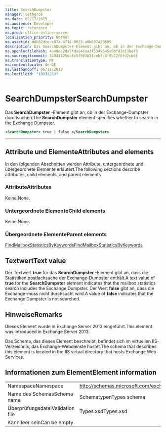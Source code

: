 ```yaml
---
title: SearchDumpster
manager: sethgros
ms.date: 09/17/2015
ms.audience: Developer
ms.topic: reference
ms.prod: office-online-server
localization_priority: Normal
ms.assetid: ddb62dce-c87a-4714-8023-a6b697a29699
description: Das SearchDumpster-Element gibt an, ob in der Exchange-Dumpster durchsuchen.
ms.openlocfilehash: 4a40ee2da7fdaa4eaa3f5349545a0bfd3e13ba73
ms.sourcegitcommit: 34041125dc8c5f993b21cebfc4f8b72f0fd2cb6f
ms.translationtype: MT
ms.contentlocale: de-DE
ms.lasthandoff: 06/11/2018
ms.locfileid: "19831283"
---
```

# <a name="searchdumpster"></a><span data-ttu-id="7e535-103">SearchDumpster</span><span class="sxs-lookup"><span data-stu-id="7e535-103">SearchDumpster</span></span>

<span data-ttu-id="7e535-104">Das **SearchDumpster** -Element gibt an, ob in der Exchange-Dumpster durchsuchen.</span><span class="sxs-lookup"><span data-stu-id="7e535-104">The **SearchDumpster** element specifies whether to search in the Exchange Dumpster.</span></span> 
  
```XML
<SearchDumpster> true | false </SearchDumpster>
```

 ****
## <a name="attributes-and-elements"></a><span data-ttu-id="7e535-105">Attribute und Elemente</span><span class="sxs-lookup"><span data-stu-id="7e535-105">Attributes and elements</span></span>

<span data-ttu-id="7e535-106">In den folgenden Abschnitten werden Attribute, untergeordnete und übergeordnete Elemente erläutert.</span><span class="sxs-lookup"><span data-stu-id="7e535-106">The following sections describe attributes, child elements, and parent elements.</span></span>
  
### <a name="attributes"></a><span data-ttu-id="7e535-107">Attribute</span><span class="sxs-lookup"><span data-stu-id="7e535-107">Attributes</span></span>

<span data-ttu-id="7e535-108">Keine.</span><span class="sxs-lookup"><span data-stu-id="7e535-108">None.</span></span>
  
### <a name="child-elements"></a><span data-ttu-id="7e535-109">Untergeordnete Elemente</span><span class="sxs-lookup"><span data-stu-id="7e535-109">Child elements</span></span>

<span data-ttu-id="7e535-110">Keine.</span><span class="sxs-lookup"><span data-stu-id="7e535-110">None.</span></span>
  
### <a name="parent-elements"></a><span data-ttu-id="7e535-111">Übergeordnete Elemente</span><span class="sxs-lookup"><span data-stu-id="7e535-111">Parent elements</span></span>

[<span data-ttu-id="7e535-112">FindMailboxStatisticsByKeywords</span><span class="sxs-lookup"><span data-stu-id="7e535-112">FindMailboxStatisticsByKeywords</span></span>](findmailboxstatisticsbykeywords.md)
  
## <a name="text-value"></a><span data-ttu-id="7e535-113">Textwert</span><span class="sxs-lookup"><span data-stu-id="7e535-113">Text value</span></span>

<span data-ttu-id="7e535-114">Der Textwert **true** für das **SearchDumpster** -Element gibt an, dass die Statistiken postfachsuche der Exchange-Dumpster enthält.</span><span class="sxs-lookup"><span data-stu-id="7e535-114">A text value of **true** for the **SearchDumpster** element indicates that the mailbox statistics search includes the Exchange Dumpster.</span></span> <span data-ttu-id="7e535-115">Der Wert **false** gibt an, dass die Exchange-muss nicht durchsucht wird.</span><span class="sxs-lookup"><span data-stu-id="7e535-115">A value of **false** indicates that the Exchange Dumpster is not searched.</span></span> 
  
## <a name="remarks"></a><span data-ttu-id="7e535-116">Hinweise</span><span class="sxs-lookup"><span data-stu-id="7e535-116">Remarks</span></span>

<span data-ttu-id="7e535-117">Dieses Element wurde in Exchange Server 2013 eingeführt.</span><span class="sxs-lookup"><span data-stu-id="7e535-117">This element was introduced in Exchange Server 2013.</span></span>
  
<span data-ttu-id="7e535-118">Das Schema, das dieses Element beschreibt, befindet sich im virtuellen IIS-Verzeichnis, das Exchange-Webdienste hostet.</span><span class="sxs-lookup"><span data-stu-id="7e535-118">The schema that describes this element is located in the IIS virtual directory that hosts Exchange Web Services.</span></span>
  
## <a name="element-information"></a><span data-ttu-id="7e535-119">Informationen zum Element</span><span class="sxs-lookup"><span data-stu-id="7e535-119">Element information</span></span>

|||
|:-----|:-----|
|<span data-ttu-id="7e535-120">Namespace</span><span class="sxs-lookup"><span data-stu-id="7e535-120">Namespace</span></span>  <br/> |http://schemas.microsoft.com/exchange/services/2006/types  <br/> |
|<span data-ttu-id="7e535-121">Name des Schemas</span><span class="sxs-lookup"><span data-stu-id="7e535-121">Schema name</span></span>  <br/> |<span data-ttu-id="7e535-122">Schematypen</span><span class="sxs-lookup"><span data-stu-id="7e535-122">Types schema</span></span>  <br/> |
|<span data-ttu-id="7e535-123">Überprüfungsdatei</span><span class="sxs-lookup"><span data-stu-id="7e535-123">Validation file</span></span>  <br/> |<span data-ttu-id="7e535-124">Types.xsd</span><span class="sxs-lookup"><span data-stu-id="7e535-124">Types.xsd</span></span>  <br/> |
|<span data-ttu-id="7e535-125">Kann leer sein</span><span class="sxs-lookup"><span data-stu-id="7e535-125">Can be empty</span></span>  <br/> ||
   

